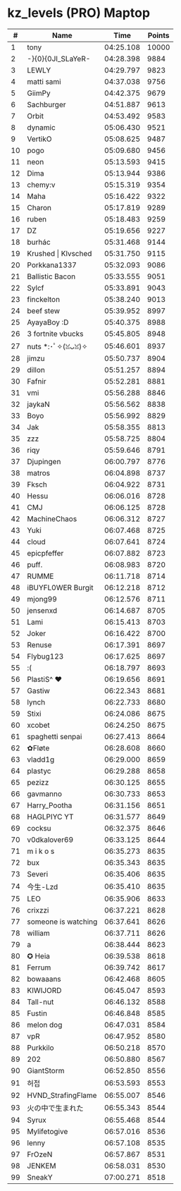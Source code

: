 # kz_levels (PRO) Maptop

|  # | Name | Time | Points |
|-------------- | -------------- | -------------- | -------------- | 
| 1 | tony | 04:25.108 | 10000 | 
| 2 | -}{0}{0JI_SLaYeR- | 04:28.398 | 9884 | 
| 3 | LEWLY | 04:29.797 | 9823 | 
| 4 | matti sami | 04:37.038 | 9756 | 
| 5 | GiimPy | 04:42.375 | 9679 | 
| 6 | Sachburger | 04:51.887 | 9613 | 
| 7 | Orbit | 04:53.492 | 9583 | 
| 8 | dynamic | 05:06.430 | 9521 | 
| 9 | VertikO | 05:08.625 | 9487 | 
| 10 | pogo | 05:09.680 | 9456 | 
| 11 | neon | 05:13.593 | 9415 | 
| 12 | Dima | 05:13.944 | 9386 | 
| 13 | chemy:v | 05:15.319 | 9354 | 
| 14 | Maha | 05:16.422 | 9322 | 
| 15 | Charon | 05:17.819 | 9289 | 
| 16 | ruben | 05:18.483 | 9259 | 
| 17 | DZ | 05:19.656 | 9227 | 
| 18 | burhác | 05:31.468 | 9144 | 
| 19 | Krushed \| Klvsched | 05:31.750 | 9115 | 
| 20 | Porkkana1337 | 05:32.093 | 9086 | 
| 21 | Ballistic Bacon | 05:33.555 | 9051 | 
| 22 | Sylcf | 05:33.891 | 9043 | 
| 23 | finckelton | 05:38.240 | 9013 | 
| 24 | beef stew | 05:39.952 | 8997 | 
| 25 | AyayaBoy :D | 05:40.375 | 8988 | 
| 26 | 3 fortnite vbucks | 05:45.805 | 8948 | 
| 27 | nuts *:･ﾟ✧(ꈍᴗꈍ)✧ | 05:46.601 | 8937 | 
| 28 | jimzu | 05:50.737 | 8904 | 
| 29 | dillon | 05:51.257 | 8894 | 
| 30 | Fafnir | 05:52.281 | 8881 | 
| 31 | vmi | 05:56.288 | 8846 | 
| 32 | jaykaN | 05:56.562 | 8838 | 
| 33 | Boyo | 05:56.992 | 8829 | 
| 34 | Jak | 05:58.355 | 8813 | 
| 35 | zzz | 05:58.725 | 8804 | 
| 36 | riqy | 05:59.646 | 8791 | 
| 37 | Djupingen | 06:00.797 | 8776 | 
| 38 | matros | 06:04.898 | 8737 | 
| 39 | Fksch | 06:04.922 | 8731 | 
| 40 | Hessu | 06:06.016 | 8728 | 
| 41 | CMJ | 06:06.125 | 8728 | 
| 42 | MachineChaos | 06:06.312 | 8727 | 
| 43 | Yuki | 06:07.468 | 8725 | 
| 44 | cloud | 06:07.641 | 8724 | 
| 45 | epicpfeffer | 06:07.882 | 8723 | 
| 46 | puff. | 06:08.983 | 8720 | 
| 47 | RUMME | 06:11.718 | 8714 | 
| 48 | iBUYFL0WER Burgit | 06:12.218 | 8712 | 
| 49 | mjong99 | 06:12.576 | 8711 | 
| 50 | jensenxd | 06:14.687 | 8705 | 
| 51 | Lami | 06:15.413 | 8703 | 
| 52 | Joker | 06:16.422 | 8700 | 
| 53 | Renuse | 06:17.391 | 8697 | 
| 54 | Flybug123 | 06:17.625 | 8697 | 
| 55 | :( | 06:18.797 | 8693 | 
| 56 | PlastiS^ ♥ | 06:19.656 | 8691 | 
| 57 | Gastiw | 06:22.343 | 8681 | 
| 58 | lynch | 06:22.733 | 8680 | 
| 59 | Stixi | 06:24.086 | 8675 | 
| 60 | xcobet | 06:24.250 | 8675 | 
| 61 | spaghetti senpai | 06:27.413 | 8664 | 
| 62 | ✿Fløte | 06:28.608 | 8660 | 
| 63 | vladd1g | 06:29.000 | 8659 | 
| 64 | plastyc | 06:29.288 | 8658 | 
| 65 | pezizz | 06:30.125 | 8655 | 
| 66 | gavmanno | 06:30.733 | 8653 | 
| 67 | Harry_Pootha | 06:31.156 | 8651 | 
| 68 | HAGLPIYC YT | 06:31.577 | 8649 | 
| 69 | cocksu | 06:32.375 | 8646 | 
| 70 | v0dkalover69 | 06:33.125 | 8644 | 
| 71 | m i k o s | 06:35.273 | 8635 | 
| 72 | bux | 06:35.343 | 8635 | 
| 73 | Severi | 06:35.406 | 8635 | 
| 74 | 今生-Lzd | 06:35.410 | 8635 | 
| 75 | LEO | 06:35.906 | 8633 | 
| 76 | crixzzi | 06:37.221 | 8628 | 
| 77 | someone is watching | 06:37.641 | 8626 | 
| 78 | william | 06:37.711 | 8626 | 
| 79 | a | 06:38.444 | 8623 | 
| 80 | ✪ Heia | 06:39.538 | 8618 | 
| 81 | Ferrum | 06:39.742 | 8617 | 
| 82 | bowaaans | 06:42.468 | 8605 | 
| 83 | KIWIJORD | 06:45.047 | 8593 | 
| 84 | Tall-nut | 06:46.132 | 8588 | 
| 85 | Fustin | 06:46.848 | 8585 | 
| 86 | melon dog | 06:47.031 | 8584 | 
| 87 | vpR | 06:47.952 | 8580 | 
| 88 | Purkkilo | 06:50.218 | 8570 | 
| 89 | 202 | 06:50.880 | 8567 | 
| 90 | GiantStorm | 06:52.850 | 8556 | 
| 91 | 허접 | 06:53.593 | 8553 | 
| 92 | HVND_StrafingFlame | 06:55.007 | 8546 | 
| 93 | 火の中で生まれた | 06:55.343 | 8544 | 
| 94 | Syrux | 06:55.468 | 8544 | 
| 95 | Mylifetogive | 06:57.016 | 8536 | 
| 96 | lenny | 06:57.108 | 8535 | 
| 97 | FrOzeN | 06:57.867 | 8531 | 
| 98 | JENKEM | 06:58.031 | 8530 | 
| 99 | SneakY | 07:00.271 | 8518 | 

